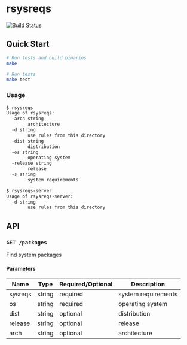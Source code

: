 # rsysreqs

[![Build Status](https://travis-ci.org/glin/rsysreqs.svg?branch=master)](https://travis-ci.org/glin/rsysreqs)

## Quick Start

```sh
# Run tests and build binaries
make

# Run tests
make test
```

### Usage

```sh
$ rsysreqs
Usage of rsysreqs:
  -arch string
        architecture
  -d string
        use rules from this directory
  -dist string
        distribution
  -os string
        operating system
  -release string
        release
  -s string
        system requirements
```

```sh
$ rsysreqs-server
Usage of rsysreqs-server:
  -d string
        use rules from this directory
```

## API

### `GET /packages`

Find system packages

#### Parameters

|Name|Type|Required/Optional|Description|
|----|----|-----------------|-----------|
|sysreqs|string|required|system requirements|
|os|string|required|operating system|
|dist|string|optional|distribution|
|release|string|optional|release|
|arch|string|optional|architecture|
